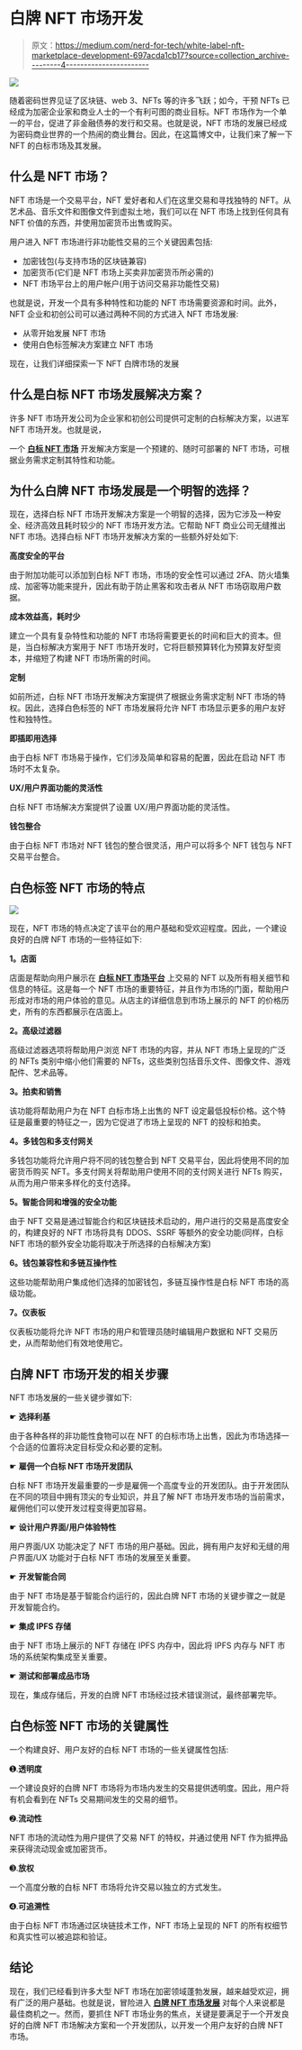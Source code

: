 # 白牌 NFT 市场开发

> 原文：<https://medium.com/nerd-for-tech/white-label-nft-marketplace-development-697acda1cb17?source=collection_archive---------4----------------------->

![](img/eeabdcac15ac960c68b60d2bbb34fd44.png)

随着密码世界见证了区块链、web 3、NFTs 等的许多飞跃；如今，干预 NFTs 已经成为加密企业家和商业人士的一个有利可图的商业目标。NFT 市场作为一个单一的平台，促进了非金融债券的发行和交易。也就是说，NFT 市场的发展已经成为密码商业世界的一个热闹的商业舞台。因此，在这篇博文中，让我们来了解一下 NFT 的白标市场及其发展。

## 什么是 NFT 市场？

NFT 市场是一个交易平台，NFT 爱好者和人们在这里交易和寻找独特的 NFT。从艺术品、音乐文件和图像文件到虚拟土地，我们可以在 NFT 市场上找到任何具有 NFT 价值的东西，并使用加密货币出售或购买。

用户进入 NFT 市场进行非功能性交易的三个关键因素包括:

*   加密钱包(与支持市场的区块链兼容)
*   加密货币(它们是 NFT 市场上买卖非加密货币所必需的)
*   NFT 市场平台上的用户帐户(用于访问交易非功能性交易)

也就是说，开发一个具有多种特性和功能的 NFT 市场需要资源和时间。此外，NFT 企业和初创公司可以通过两种不同的方式进入 NFT 市场发展:

*   从零开始发展 NFT 市场
*   使用白色标签解决方案建立 NFT 市场

现在，让我们详细探索一下 NFT 白牌市场的发展

## 什么是白标 NFT 市场发展解决方案？

许多 NFT 市场开发公司为企业家和初创公司提供可定制的白标解决方案，以进军 NFT 市场开发。也就是说，

一个 [**白标 NFT 市场**](https://www.inoru.com/white-label-nft-marketplace) 开发解决方案是一个预建的、随时可部署的 NFT 市场，可根据业务需求定制其特性和功能。

## 为什么白牌 NFT 市场发展是一个明智的选择？

现在，选择白标 NFT 市场开发解决方案是一个明智的选择，因为它涉及一种安全、经济高效且耗时较少的 NFT 市场开发方法。它帮助 NFT 商业公司无缝推出 NFT 市场。选择白标 NFT 市场开发解决方案的一些额外好处如下:

**高度安全的平台**

由于附加功能可以添加到白标 NFT 市场，市场的安全性可以通过 2FA、防火墙集成、加密等功能来提升，因此有助于防止黑客和攻击者从 NFT 市场窃取用户数据。

**成本效益高，耗时少**

建立一个具有复杂特性和功能的 NFT 市场将需要更长的时间和巨大的资本。但是，当白标解决方案用于 NFT 市场开发时，它将巨额预算转化为预算友好型资本，并缩短了构建 NFT 市场所需的时间。

**定制**

如前所述，白标 NFT 市场开发解决方案提供了根据业务需求定制 NFT 市场的特权。因此，选择白色标签的 NFT 市场发展将允许 NFT 市场显示更多的用户友好性和独特性。

**即插即用选择**

由于白标 NFT 市场易于操作，它们涉及简单和容易的配置，因此在启动 NFT 市场时不太复杂。

**UX/用户界面功能的灵活性**

白标 NFT 市场解决方案提供了设置 UX/用户界面功能的灵活性。

**钱包整合**

由于白标 NFT 市场对 NFT 钱包的整合很灵活，用户可以将多个 NFT 钱包与 NFT 交易平台整合。

## 白色标签 NFT 市场的特点

![](img/fd28f2c7699c0d76b9738df51176f378.png)

现在，NFT 市场的特点决定了该平台的用户基础和受欢迎程度。因此，一个建设良好的白牌 NFT 市场的一些特征如下:

**1。店面**

店面是帮助向用户展示在 [**白标 NFT 市场平台**](https://www.inoru.com/white-label-nft-marketplace) 上交易的 NFT 以及所有相关细节和信息的特征。这是每一个 NFT 市场的重要特征，并且作为市场的门面，帮助用户形成对市场的用户体验的意见。从店主的详细信息到市场上展示的 NFT 的价格历史，所有的东西都展示在店面上。

**2。高级过滤器**

高级过滤器选项将帮助用户浏览 NFT 市场的内容，并从 NFT 市场上呈现的广泛的 NFTs 类别中缩小他们需要的 NFTs，这些类别包括音乐文件、图像文件、游戏配件、艺术品等。

**3。拍卖和销售**

该功能将帮助用户为在 NFT 白标市场上出售的 NFT 设定最低投标价格。这个特征是最重要的特征之一，因为它促进了市场上呈现的 NFT 的投标和拍卖。

**4。多钱包和多支付网关**

多钱包功能将允许用户将不同的钱包整合到 NFT 交易平台，因此将使用不同的加密货币购买 NFT。多支付网关将帮助用户使用不同的支付网关进行 NFTs 购买，从而为用户带来多样化的支付选择。

**5。智能合同和增强的安全功能**

由于 NFT 交易是通过智能合约和区块链技术启动的，用户进行的交易是高度安全的，构建良好的 NFT 市场将具有 DDOS、SSRF 等额外的安全功能(同样，白标 NFT 市场的额外安全功能将取决于所选择的白标解决方案)

**6。钱包兼容性和多链互操作性**

这些功能帮助用户集成他们选择的加密钱包，多链互操作性是白标 NFT 市场的高级功能。

**7。仪表板**

仪表板功能将允许 NFT 市场的用户和管理员随时编辑用户数据和 NFT 交易历史，从而帮助他们有效地使用它。

## 白牌 NFT 市场开发的相关步骤

NFT 市场发展的一些关键步骤如下:

☛ **选择利基**

由于各种各样的非功能性食物可以在 NFT 的白标市场上出售，因此为市场选择一个合适的位置将决定目标受众和必要的定制。

☛ **雇佣一个白标 NFT 市场开发团队**

白标 NFT 市场开发最重要的一步是雇佣一个高度专业的开发团队。由于开发团队在不同的项目中拥有顶尖的专业知识，并且了解 NFT 市场开发市场的当前需求，雇佣他们可以使开发过程变得更加容易。

☛ **设计用户界面/用户体验特性**

用户界面/UX 功能决定了 NFT 市场的用户基础。因此，拥有用户友好和无缝的用户界面/UX 功能对于白标 NFT 市场的发展至关重要。

☛ **开发智能合同**

由于 NFT 市场是基于智能合约运行的，因此白牌 NFT 市场的关键步骤之一就是开发智能合约。

☛ **集成 IPFS 存储**

由于 NFT 市场上展示的 NFT 存储在 IPFS 内存中，因此将 IPFS 内存与 NFT 市场的系统架构集成至关重要。

☛ **测试和部署成品市场**

现在，集成存储后，开发的白牌 NFT 市场经过技术错误测试，最终部署完毕。

## 白色标签 NFT 市场的关键属性

一个构建良好、用户友好的白标 NFT 市场的一些关键属性包括:

➊.**透明度**

一个建设良好的白牌 NFT 市场将为市场内发生的交易提供透明度。因此，用户将有机会看到在 NFTs 交易期间发生的交易的细节。

➋.**流动性**

NFT 市场的流动性为用户提供了交易 NFT 的特权，并通过使用 NFT 作为抵押品来获得流动现金或加密货币。

➌.**放权**

一个高度分散的白标 NFT 市场将允许交易以独立的方式发生。

➍.**可追溯性**

由于白标 NFT 市场通过区块链技术工作，NFT 市场上呈现的 NFT 的所有权细节和真实性可以被追踪和验证。

## 结论

现在，我们已经看到许多大型 NFT 市场在加密领域蓬勃发展，越来越受欢迎，拥有广泛的用户基础。也就是说，冒险进入 [**白牌 NFT 市场发展**](https://www.inoru.com/white-label-nft-marketplace) 对每个人来说都是最佳商机之一。然而，要抓住 NFT 市场业务的焦点，关键是要满足于一个开发良好的白牌 NFT 市场解决方案和一个开发团队，以开发一个用户友好的白牌 NFT 市场。